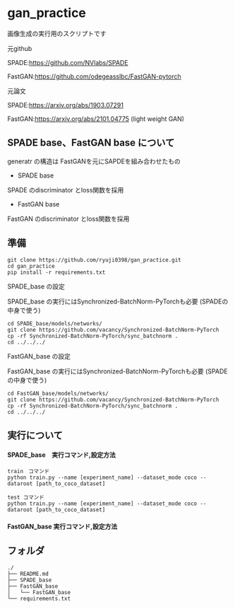 # gan_practice

画像生成の実行用のスクリプトです

元github

SPADE:https://github.com/NVlabs/SPADE

FastGAN:https://github.com/odegeasslbc/FastGAN-pytorch

元論文

SPADE:https://arxiv.org/abs/1903.07291

FastGAN:https://arxiv.org/abs/2101.04775 (light weight GAN)

## SPADE base、FastGAN base について

generatr の構造は
FastGANを元にSAPDEを組み合わせたもの

- SPADE base

SPADE のdiscriminator とloss関数を採用
- FastGAN base

FastGAN のdiscriminator とloss関数を採用


## 準備

```
git clone https://github.com/ryuji0398/gan_practice.git
cd gan_practice
pip install -r requirements.txt
```

SPADE_base の設定

SPADE_base の実行にはSynchronized-BatchNorm-PyTorchも必要 (SPADEの中身で使う)
```
cd SPADE_base/models/networks/
git clone https://github.com/vacancy/Synchronized-BatchNorm-PyTorch
cp -rf Synchronized-BatchNorm-PyTorch/sync_batchnorm .
cd ../../../
```

FastGAN_base の設定

FastGAN_base の実行にはSynchronized-BatchNorm-PyTorchも必要 (SPADEの中身で使う)
```
cd FastGAN_base/models/networks/
git clone https://github.com/vacancy/Synchronized-BatchNorm-PyTorch
cp -rf Synchronized-BatchNorm-PyTorch/sync_batchnorm .
cd ../../../
```



## 実行について

#### SPADE_base　実行コマンド,設定方法

```
train　コマンド
python train.py --name [experiment_name] --dataset_mode coco --dataroot [path_to_coco_dataset] 

test コマンド
python train.py --name [experiment_name] --dataset_mode coco --dataroot [path_to_coco_dataset]
```


#### FastGAN_base 実行コマンド,設定方法



## フォルダ
```
./
├── README.md
├── SPADE_base
├── FastGAN_base
│   └── FastGAN_base
└── requirements.txt
```

